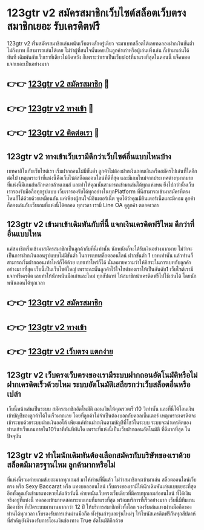 # 123gtr v2 สมัครสมาชิกเว็บไซต์สล็อตเว็บตรง สมาชิกเยอะ รับเครดิตฟรี

123gtr v2 เริ่มสมัครสมาชิกเล่นพนันเว็บตรงสักครู่เดียว จะมาเบทสล็อตได้เลยทดลองฝากเงินขั้นต่ำ ไม่ถึงบาท ก็สามารถเล่นได้เลย ไม่ว่าผู้ที่สนใจนั้นเคยเป็นลูกค้าเก่าหรือผู้เล่นเพิ่งเล่น ก็เข้ามาเล่นได้ทันที เดิมพันกับเว็บเราทีเดียวไม่ผิดหวัง ก็เพราะว่าเราเป็นเว็บslotที่มาแรงที่สุดในตอนนี้ แจ็คพอตแจกเยอะเป็นอย่างมาก

## 👉👉 [123gtr v2 สมัครสมาชิก](https://bit.ly/3Ckzg5n) 🎰
## 👉👉 [123gtr v2 ทางเข้า](https://bit.ly/3Ckzg5n) 🎰
## 👉👉 [123gtr v2 ติดต่อเรา](https://bit.ly/3Ckzg5n) 🎰

## 123gtr v2 ทางเข้าเว็บเรามีดีกว่าเว็บไซต์อื่นแบบไหนบ้าง
เบทคาสิโนกับเว็บไซต์เรา เริ่มฝากถอนไม่มีขั้นต่ำ ลูกค้าไม่ต้องฝากเงินถอนเงินหรือสมัครไปเล่นที่ใดอีกต่อไป เหตุเพราะว่าที่แห่งนี้คือเว็บไซต์สล็อตออนไลน์ที่ดีที่สุด และมีเกมใหม่จากประเทศต่างๆมากมาย ที่แห่งนี้มีเกมส์หลักหลายล้านเกมส์ และทำให้คุณนั้นสามารถเข้ามาเล่นได้ทุกแห่งหน ยิ่งไปกว่านั้นเว็บเรารองรับมือถือทุกรูปแบบ เว็บเรารองรับได้ทุกอย่างในทุกPlatform ที่นี่สามารถเข้ามาสมัครที่ตรงไหนก็ได้ด้วยด้วยเหมือนกัน แค่เพียงผู้สนใจมีอินเตอร์เน็ต พูดได้ว่าคุณมีอินเตอร์เน็ตและมีคอม ลูกค้าก็ลองเล่นกับเว็บเกมที่แห่งนี้ได้ตลอด ทุกเวลา เรามี Line OA ดูลูกค้า ตลอดเวลา

## 123gtr v2 เข้ามาเข้าเดิมพันกับที่นี้ แจกเงินเครดิตฟรีไหม ดีกว่าที่อื่นแบบไหน
แค่สมาชิกเริ่มเข้ามาสมัครสมาชิกเป็นลูกค้ากับที่นี่เท่านั้น นักพนันก็จะได้รับเงินอย่างมากมาย ไม่ว่าจะเป็นการฝากเงินถอนรูปแบบไม่มีขั้นต่ำ ในการเบทสล็อตออนไลน์ ฝากขั้นต่ำ 1 บาทเท่านั้น แล้วท่านก็สามารถเริ่มฝากถอนเท่าไหร่ก็ได้ด้วย เบทเท่าไหร่ก็ได้ นั่นหมายความว่าให้อิสระในการเบทกับลูกค้าอย่างมากที่สุด เว็บนี้เป็นเว็บไซต์ใหญ่ เพราะฉะนั้นลูกค้าไว้ใจไซต์ของเราให้เป็นอันดับ1 เว็บไซต์เรามีแจกฟรีเครดิต เลยทำให้นักพนันมือเก่าและใหม่ ทุกสัปดาห์ ให้สมาชิกนำเครดิตฟรีไปใช้เล่นได้ โดยนักพนันถอนได้ทุกเวลา

## 👉👉 [123gtr v2 สมัครสมาชิก](https://bit.ly/3Ckzg5n)
## 👉👉 [123gtr v2 ทางเข้า](https://bit.ly/3Ckzg5n)
## 👉👉 [123gtr v2 เว็บตรง แตกง่าย](https://bit.ly/3Ckzg5n)

## 123gtr v2 เว็บตรงเว็บตรงของเรามีระบบฝากถอนอัตโนมัติหรือไม่ ฝากเครดิตเร็วด้วยไหม ระบบอัตโนมัติเสถียรกว่าเว็บสล็อตอื่นหรือเปล่า
เว็บนี้หน้าเล่นเป็นระบบ สมัครสมาชิกอัตโนมัติ ถอนเงินให้คุณรวดเร็ว10 วิเท่านั้น และที่นี่ได้โอนเงินเข้าบัญชีของลูกค้าได้ในเร็วมากเลย โดยที่ลูกค้าไม่จำเป็นต้องบอกกับคอลเซ็นเตอร์ เหตุเพราะเครดิตจะเข้าระบบด้วยระบบฝากเงินออโต้ เพียงแค่ท่านฝากเงินตามบัญชีที่โชว์ในระบบ ระบบจะนำเครดิตของท่านเข้าเว็บเกมภายใน10วินาทีทันทีทันใด เพราะที่แห่งนี้เป็นเว็บฝากถอนอัตโนมัติ ที่ดีมากที่สุด ในปัจจุบัน

## 123gtr v2 ทำไมนักเดิมพันต้องเลือกสมัครกับบริษัทของเราด้วย สล็อตมีมาตรฐานไหม ลูกค้ามากหรือไม่
ที่แห่งนี้รวมค่ายเกมส์เยอะมากทุกเกมส์ มาให้ท่านที่นี่แล้ว ไม่ว่าสมาชิกจะเข้ามาเล่น สล็อตออนไลน์เว็บตรง หรือ Sexy Baccarat หรือ แทงบอลออนไลน์ เว็บตรงของเรามีให้นักเดิมพันเล่นแบบเยอะที่สุด อีกทั้งคุณยังเข้ามาแทงหวยได้แล้ววันนี้ ค่ายพนันเว็บตรงเว็บเดียวที่มีครบทุกเกมส์ออนไลน์ ที่ได้เงินจริงอยู่ที่แห่งนี้ ทดลองเข้ามาทดสอบระบบเกมที่มาแรงที่สุด พร้อมบริการที่เร็วอย่างมาก เว็บนี้มีทีมงานมืออาชีพ ที่เปิดระบบมานานมากกว่า 12 ปี ให้บริการสมาชิกทั่วทั้งโลก รองรับเล่นแทงผ่านมือถือของท่านได้ทุกเวลา เว็บรองรับการเล่นผ่านมือถือ ทั้งรุ่นเก่าๆและรุ่นใหม่ๆ ให้โบนัสเครดิตฟรีกันทุกสัปดาห์ ที่สำคัญยังมีรองรับการโอนเงินช่องทาง True อัตโนมัติอีกด้วย
